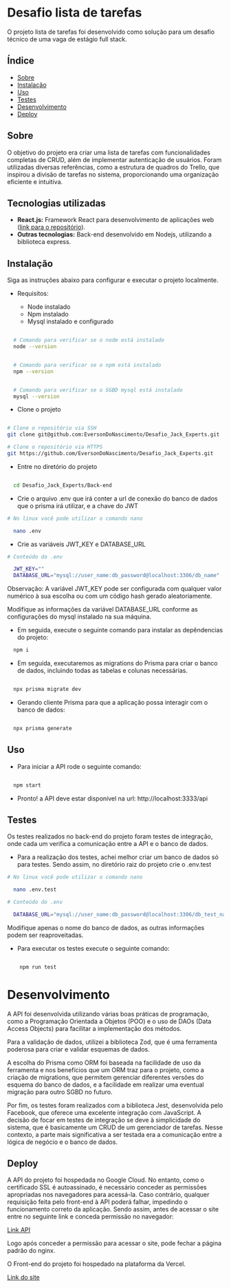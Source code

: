 # Desafio lista de tarefas

O projeto lista de tarefas foi desenvolvido como solução para um desafio técnico de uma vaga de estágio full stack.

## Índice

- [Sobre](#sobre)
- [Instalação](#instalação)
- [Uso](#uso)
- [Testes](#testes)
- [Desenvolvimento](#desenvolvimento)
- [Deploy](#deploy)

## Sobre

O objetivo do projeto era criar uma lista de tarefas com funcionalidades completas de CRUD, além de implementar autenticação de usuários. Foram utilizadas diversas referências, como a estrutura de quadros do Trello, que inspirou a divisão de tarefas no sistema, proporcionando uma organização eficiente e intuitiva.

## Tecnologias utilizadas

- **React.js:** Framework React para desenvolvimento de aplicações web ([link para o repositório](https://github.com/EversonDoNascimento/Desafio_Jack_Experts_FRONT)).
- **Outras tecnologias:** Back-end desenvolvido em Nodejs, utilizando a biblioteca express.

## Instalação

Siga as instruções abaixo para configurar e executar o projeto localmente.

- Requisitos:

  - Node instalado
  - Npm instalado
  - Mysql instalado e configurado

```bash

  # Comando para verificar se o node está instalado
  node --version

```

```bash

  # Comando para verificar se o npm está instalado
  npm --version

```

```bash

  # Comando para verificar se o SGBD mysql está instalado
  mysql --version

```

- Clone o projeto

```bash

# Clone o repositório via SSH
git clone git@github.com:EversonDoNascimento/Desafio_Jack_Experts.git

# Clone o repositório via HTTPS
git https://github.com/EversonDoNascimento/Desafio_Jack_Experts.git

```

- Entre no diretório do projeto

```bash

  cd Desafio_Jack_Experts/Back-end

```

- Crie o arquivo .env que irá conter a url de conexão do banco de dados que o prisma irá utilizar, e a chave do JWT

```bash
# No linux você pode utilizar o comando nano

  nano .env

```

- Crie as variáveis JWT_KEY e DATABASE_URL

```bash
# Conteúdo do .env

  JWT_KEY=""
  DATABASE_URL="mysql://user_name:db_password@localhost:3306/db_name"


```

Observação: A variável JWT_KEY pode ser configurada com qualquer valor numérico à sua escolha ou com um código hash gerado aleatoriamente.

Modifique as informações da variável DATABASE_URL conforme as configurações do mysql instalado na sua máquina.

- Em seguida, execute o seguinte comando para instalar as depêndencias do projeto:

```bash
  npm i
```

- Em seguida, executaremos as migrations do Prisma para criar o banco de dados, incluindo todas as tabelas e colunas necessárias.

```bash

  npx prisma migrate dev

```

- Gerando cliente Prisma para que a aplicação possa interagir com o banco de dados:

```bash

  npx prisma generate

```

## Uso

- Para iniciar a API rode o seguinte comando:

```bash

  npm start

```

- Pronto! a API deve estar disponível na url: http://localhost:3333/api

## Testes

Os testes realizados no back-end do projeto foram testes de integração, onde cada um verifica a comunicação entre a API e o banco de dados.

- Para a realização dos testes, achei melhor criar um banco de dados só para testes. Sendo assim, no diretório raiz do projeto crie o .env.test

```bash
# No linux você pode utilizar o comando nano

  nano .env.test

```

```bash
# Conteúdo do .env

  DATABASE_URL="mysql://user_name:db_password@localhost:3306/db_test_name"

```

Modifique apenas o nome do banco de dados, as outras informações podem ser reaproveitadas.

- Para executar os testes execute o seguinte comando:

```bash

    npm run test

```

# Desenvolvimento

A API foi desenvolvida utilizando várias boas práticas de programação, como a Programação Orientada a Objetos (POO) e o uso de DAOs (Data Access Objects) para facilitar a implementação dos métodos.

Para a validação de dados, utilizei a biblioteca Zod, que é uma ferramenta poderosa para criar e validar esquemas de dados.

A escolha do Prisma como ORM foi baseada na facilidade de uso da ferramenta e nos benefícios que um ORM traz para o projeto, como a criação de migrations, que permitem gerenciar diferentes versões do esquema do banco de dados, e a facilidade em realizar uma eventual migração para outro SGBD no futuro.

Por fim, os testes foram realizados com a biblioteca Jest, desenvolvida pelo Facebook, que oferece uma excelente integração com JavaScript. A decisão de focar em testes de integração se deve à simplicidade do sistema, que é basicamente um CRUD de um gerenciador de tarefas. Nesse contexto, a parte mais significativa a ser testada era a comunicação entre a lógica de negócio e o banco de dados.

## Deploy

A API do projeto foi hospedada no Google Cloud. No entanto, como o certificado SSL é autoassinado, é necessário conceder as permissões apropriadas nos navegadores para acessá-la. Caso contrário, qualquer requisição feita pelo front-end à API poderá falhar, impedindo o funcionamento correto da aplicação.
Sendo assim, antes de acessar o site entre no seguinte link e conceda permissão no navegador:

[Link API](https://35.192.146.233/)

Logo após conceder a permissão para acessar o site, pode fechar a página padrão do nginx.

O Front-end do projeto foi hospedado na plataforma da Vercel.

[Link do site](https://desafio-jack-experts-fr-git-1d6f72-everson-nascimentos-projects.vercel.app)
